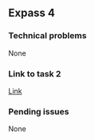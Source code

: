 ## Expass 4
### Technical problems
None

### Link to task 2
[Link](https://github.com/TheSaltChip/dat250-sparkjava-counter)

### Pending issues
None
